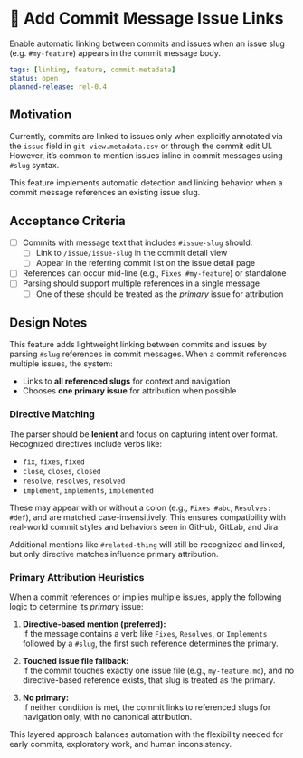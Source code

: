 # 🧩 Add Commit Message Issue Links

Enable automatic linking between commits and issues when an issue slug (e.g. `#my-feature`) appears in the commit message body.

```yaml
tags: [linking, feature, commit-metadata]
status: open
planned-release: rel-0.4
```

## Motivation

Currently, commits are linked to issues only when explicitly annotated via the `issue` field in `git-view.metadata.csv` or through the commit edit UI. However, it’s common to mention issues inline in commit messages using `#slug` syntax.

This feature implements automatic detection and linking behavior when a commit message references an existing issue slug.

## Acceptance Criteria

- [ ] Commits with message text that includes `#issue-slug` should:
  - [ ] Link to `/issue/issue-slug` in the commit detail view
  - [ ] Appear in the referring commit list on the issue detail page
- [ ] References can occur mid-line (e.g., `Fixes #my-feature`) or standalone
- [ ] Parsing should support multiple references in a single message
  - [ ] One of these should be treated as the *primary* issue for attribution

## Design Notes

This feature adds lightweight linking between commits and issues by parsing
`#slug` references in commit messages. When a commit references multiple issues,
the system:

- Links to **all referenced slugs** for context and navigation
- Chooses **one primary issue** for attribution when possible

### Directive Matching

The parser should be **lenient** and focus on capturing intent over format. Recognized directives include verbs like:

- `fix`, `fixes`, `fixed`
- `close`, `closes`, `closed`
- `resolve`, `resolves`, `resolved`
- `implement`, `implements`, `implemented`

These may appear with or without a colon (e.g., `Fixes #abc`, `Resolves: #def`),
and are matched case-insensitively. This ensures compatibility with real-world
commit styles and behaviors seen in GitHub, GitLab, and Jira.

Additional mentions like `#related-thing` will still be recognized and linked,
but only directive matches influence primary attribution.

### Primary Attribution Heuristics

When a commit references or implies multiple issues, apply the following logic
to determine its *primary* issue:

1. **Directive-based mention (preferred):**  
   If the message contains a verb like `Fixes`, `Resolves`, or `Implements` followed by a `#slug`, the first such reference determines the primary.

2. **Touched issue file fallback:**  
   If the commit touches exactly one issue file (e.g., `my-feature.md`), and no directive-based reference exists, that slug is treated as the primary.

3. **No primary:**  
   If neither condition is met, the commit links to referenced slugs for navigation only, with no canonical attribution.

This layered approach balances automation with the flexibility needed for early
commits, exploratory work, and human inconsistency.
